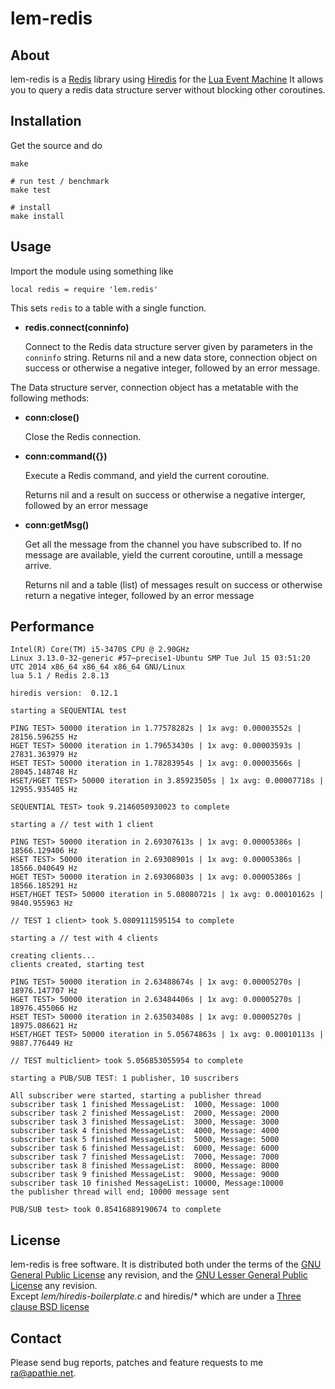 lem-redis
============


About
-----

lem-redis is a [Redis][Redis] library using [Hiredis][Hiredis] for the [Lua Event Machine][lem] 
It allows you to query a redis data structure server without blocking other coroutines.

[lem]: https://github.com/esmil/lem
[Redis]: http://redis.io/
[Hiredis]: https://github.com/redis/hiredis

Installation
------------

Get the source and do

    make

    # run test / benchmark
    make test
   
    # install
    make install

Usage
-----

Import the module using something like

    local redis = require 'lem.redis'

This sets `redis` to a table with a single function.

* __redis.connect(conninfo)__

  Connect to the Redis data structure server given by parameters in the `conninfo` string.
  Returns nil and a new data store, connection object on success
  or otherwise a negative integer, followed by an error message.


The Data structure server, connection object has a metatable with the following methods:

* __conn:close()__

  Close the Redis connection.

* __conn:command({})__

  Execute a Redis command, and yield the current coroutine.

  Returns nil and a result on success
  or otherwise a negative interger, followed by an error message

* __conn:getMsg()__

  Get all the message from the channel you have subscribed to.
  If no message are available, yield the current coroutine, untill a
  message arrive.

  Returns nil and a table (list) of messages result on success
  or otherwise return a negative integer, followed by an error message

Performance
-------
  
    Intel(R) Core(TM) i5-3470S CPU @ 2.90GHz
    Linux 3.13.0-32-generic #57~precise1-Ubuntu SMP Tue Jul 15 03:51:20 UTC 2014 x86_64 x86_64 x86_64 GNU/Linux
    lua 5.1 / Redis 2.8.13 

    hiredis version:  0.12.1
    
    starting a SEQUENTIAL test
    
    PING TEST> 50000 iteration in 1.77578282s | 1x avg: 0.00003552s | 28156.596255 Hz
    HGET TEST> 50000 iteration in 1.79653430s | 1x avg: 0.00003593s | 27831.363979 Hz
    HSET TEST> 50000 iteration in 1.78283954s | 1x avg: 0.00003566s | 28045.148748 Hz
    HSET/HGET TEST> 50000 iteration in 3.85923505s | 1x avg: 0.00007718s | 12955.935405 Hz
    
    SEQUENTIAL TEST> took 9.2146050930023 to complete
    
    starting a // test with 1 client
    
    PING TEST> 50000 iteration in 2.69307613s | 1x avg: 0.00005386s | 18566.129406 Hz
    HSET TEST> 50000 iteration in 2.69308901s | 1x avg: 0.00005386s | 18566.040649 Hz
    HGET TEST> 50000 iteration in 2.69306803s | 1x avg: 0.00005386s | 18566.185291 Hz
    HSET/HGET TEST> 50000 iteration in 5.08080721s | 1x avg: 0.00010162s | 9840.955963 Hz
    
    // TEST 1 client> took 5.0809111595154 to complete
    
    starting a // test with 4 clients
      
    creating clients...
    clients created, starting test
    
    PING TEST> 50000 iteration in 2.63488674s | 1x avg: 0.00005270s | 18976.147707 Hz
    HGET TEST> 50000 iteration in 2.63484406s | 1x avg: 0.00005270s | 18976.455066 Hz
    HSET TEST> 50000 iteration in 2.63503408s | 1x avg: 0.00005270s | 18975.086621 Hz
    HSET/HGET TEST> 50000 iteration in 5.05674863s | 1x avg: 0.00010113s | 9887.776449 Hz
    
    // TEST multiclient> took 5.056853055954 to complete
    
    starting a PUB/SUB TEST: 1 publisher, 10 suscribers
    
    All subscriber were started, starting a publisher thread
    subscriber task 1 finished MessageList:  1000, Message: 1000
    subscriber task 2 finished MessageList:  2000, Message: 2000
    subscriber task 3 finished MessageList:  3000, Message: 3000
    subscriber task 4 finished MessageList:  4000, Message: 4000
    subscriber task 5 finished MessageList:  5000, Message: 5000
    subscriber task 6 finished MessageList:  6000, Message: 6000
    subscriber task 7 finished MessageList:  7000, Message: 7000
    subscriber task 8 finished MessageList:  8000, Message: 8000
    subscriber task 9 finished MessageList:  9000, Message: 9000
    subscriber task 10 finished MessageList: 10000, Message:10000
    the publisher thread will end; 10000 message sent
    
    PUB/SUB test> took 0.85416889190674 to complete
  

License
-------

lem-redis is free software. It is distributed both under the terms of the
[GNU General Public License][gpl] any revision, and the [GNU Lesser General Public License][lgpl] any revision.   
Except _lem/hiredis-boilerplate.c_ and hiredis/* which are under a
[Three clause BSD license][threeclosebsd]

[gpl]: http://www.fsf.org/licensing/licenses/gpl.html
[lgpl]: http://www.fsf.org/licensing/licenses/lgpl.html
[threeclosebsd]: https://raw.githubusercontent.com/redis/hiredis/master/COPYING


Contact
-------

Please send bug reports, patches and feature requests to me <ra@apathie.net>.
